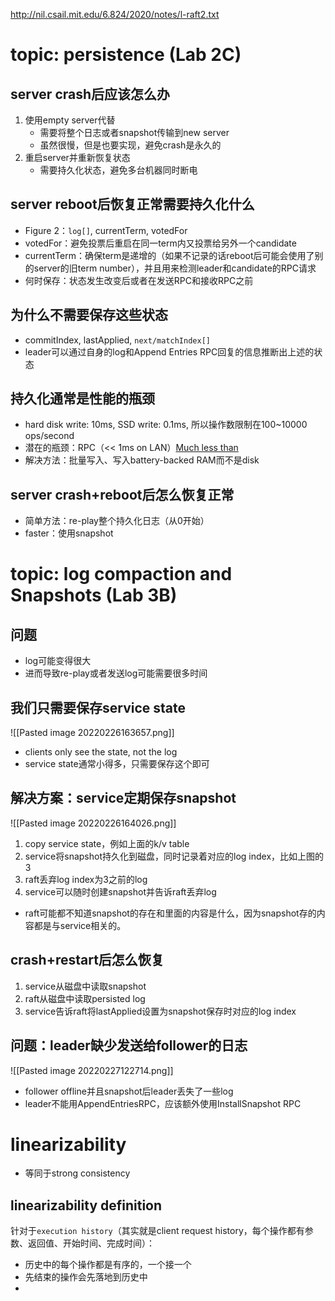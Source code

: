 http://nil.csail.mit.edu/6.824/2020/notes/l-raft2.txt
# topic: persistence (Lab 2C)
## server crash后应该怎么办
1. 使用empty server代替
	- 需要将整个日志或者snapshot传输到new server
	- 虽然很慢，但是也要实现，避免crash是永久的
2. 重启server并重新恢复状态 
	- 需要持久化状态，避免多台机器同时断电
## server reboot后恢复正常需要持久化什么
- Figure 2：`log[]`, currentTerm, votedFor
- votedFor：避免投票后重启在同一term内又投票给另外一个candidate
- currentTerm：确保term是递增的（如果不记录的话reboot后可能会使用了别的server的旧term number），并且用来检测leader和candidate的RPC请求
- 何时保存：状态发生改变后或者在发送RPC和接收RPC之前
## 为什么不需要保存这些状态
- commitIndex, lastApplied, `next/matchIndex[]`
- leader可以通过自身的log和Append Entries RPC回复的信息推断出上述的状态
## 持久化通常是性能的瓶颈
- hard disk write: 10ms, SSD write: 0.1ms, 所以操作数限制在100~10000 ops/second
- 潜在的瓶颈：RPC（<< 1ms on LAN）[Much less than](https://math.stackexchange.com/questions/1516976/much-less-than-what-does-that-mean)
- 解决方法：批量写入、写入battery-backed RAM而不是disk
## server crash+reboot后怎么恢复正常
- 简单方法：re-play整个持久化日志（从0开始）
- faster：使用snapshot
# topic: log compaction and Snapshots (Lab 3B)
## 问题
- log可能变得很大
- 进而导致re-play或者发送log可能需要很多时间
## 我们只需要保存service state
![[Pasted image 20220226163657.png]]
- clients only see the state, not the log
- service state通常小得多，只需要保存这个即可
## 解决方案：service定期保存snapshot
![[Pasted image 20220226164026.png]]
1. copy service state，例如上面的k/v table
2. service将snapshot持久化到磁盘，同时记录着对应的log index，比如上图的3
3. raft丢弃log index为3之前的log
4. service可以随时创建snapshot并告诉raft丢弃log
- raft可能都不知道snapshot的存在和里面的内容是什么，因为snapshot存的内容都是与service相关的。
## crash+restart后怎么恢复
1. service从磁盘中读取snapshot
2. raft从磁盘中读取persisted log
3. service告诉raft将lastApplied设置为snapshot保存时对应的log index
## 问题：leader缺少发送给follower的日志
![[Pasted image 20220227122714.png]]
- follower offline并且snapshot后leader丢失了一些log
- leader不能用AppendEntriesRPC，应该额外使用InstallSnapshot RPC
# linearizability
- 等同于strong consistency
## linearizability definition
针对于`execution history`（其实就是client request history，每个操作都有参数、返回值、开始时间、完成时间）：
- 历史中的每个操作都是有序的，一个接一个
- 先结束的操作会先落地到历史中
- 